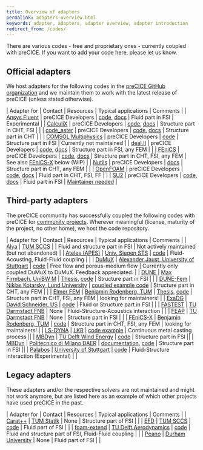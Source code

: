 ```yaml
---
title: Overview of adapters
permalink: adapters-overview.html
keywords: adapter, adapters, adapter overview, adapter introduction
redirect_from: /codes/
---
```


There are various codes - free and proprietary ones - currently coupled with preCICE. If you want to add your code here, please let us know.

## Official adapters

We host adapters for the following codes in the [preCICE GitHub organization](https://github.com/precice/) and we maintain them to work with the latest release of preCICE (unless stated otherwise).

| Adapter for | Contact | Resources | Typical applications | Comments |
| [Ansys Fluent](https://www.ansys.com/products/fluids/ansys-fluent) | preCICE Developers | [code](https://github.com/precice/fluent-adapter), [docs](https://github.com/precice/fluent-adapter/wiki) | Fluid part in FSI | Experimental |
| [CalculiX](http://www.calculix.de/) | preCICE Developers | [code](https://github.com/precice/calculix-adapter), [docs](adapter-calculix-overview.html) | Structure part in CHT, FSI | |
| [code_aster](https://code-aster.org/) | preCICE Developers | [code](https://github.com/precice/code_aster-adapter), [docs](adapter-code_aster.html) | Structure part in CHT | |
| [COMSOL Multiphysics](https://www.comsol.com/comsol-multiphysics) | preCICE Developers | [code](https://github.com/precice/comsol-adapter) | Structure part in FSI | Currently not maintained |
| [deal.II](https://www.dealii.org/) | preCICE Developers | [code](https://github.com/precice/dealii-adapter), [docs](adapter-dealii-overview.html) | Structure part in FSI, any FEM | |
| [FEniCS](https://fenicsproject.org/) | preCICE Developers | [code](https://github.com/precice/fenics-adapter), [docs](adapter-fenics.html) | Structure part in CHT, FSI, any FEM | See also [FEniCS-X](https://github.com/precice/fenicsx-adapter) below (WIP) |
| [Nutils](http://www.nutils.org/en/latest/) | preCICE Developers | [docs](adapter-nutils.html) | Structure part in CHT, any FEM | |
| [OpenFOAM](https://www.openfoam.com/) | preCICE Developers | [code](https://github.com/precice/openfoam-adapter), [docs](adapter-openfoam-overview.html) | Fluid part in CHT, FSI, FF | |
| [SU2](https://su2code.github.io/) | preCICE Developers | [code](https://github.com/precice/su2-adapter), [docs](adapter-su2-overview.html) | Fluid part in FSI | [Maintainer needed](https://github.com/precice/su2-adapter/issues/16) |

## Third-party adapters

The preCICE community has successfully coupled the following codes with preCICE for [community projects](community-projects.html).
Wherever meaningful (license, maturity of the project, no other home), we host the code repository.

| Adapter for   | Contact | Resources | Typical applications | Comments |
| [Alya](https://www.bsc.es/research-development/research-areas/engineering-simulations/alya-high-performance-computational) | [TUM SCCS](https://www.in.tum.de/en/i05/) | | Fluid and structure part in FSI | Not actively maintained (but not abandoned) |
| [Ateles (APES)](https://apes.osdn.io/pages/ateles) | [Univ. Siegen STS](https://www.mb.uni-siegen.de/sts/index.html) | [code](https://osdn.net/projects/apes/scm/hg/ateles) | Fluid-Acousting, Fluid-Fluid coupling | |
| [DuMuX](https://dumux.org/) | [Alexander Jaust, University of Stuttgart](https://www.ipvs.uni-stuttgart.de/institute/team/Jaust-00001/) | [code](https://git.iws.uni-stuttgart.de/dumux-appl/dumux-precice) | Free flow and porous-medium flow | Currently only coupled DuMuX to DuMuX. Feedback appreciated. |
| [DUNE](https://dune-project.org/) | [Max Firmbach, UniBW M](https://www.unibw.de/imcs/team/firmbach) | [Thesis](https://mediatum.ub.tum.de/node?id=1609293), [code](https://github.com/precice/dune-adapter) | Structure part in FSI | |
| [DUNE-Fem](https://www.dune-project.org/sphinx/content/sphinx/dune-fem/) | [Niklas Kotarsky, Lund University](https://www.lunduniversity.lu.se/lucat/user/9a5a021777b3e7cb0b8aea7ee9094808) | [coupled example code](https://github.com/precice/tutorials/tree/develop/flow-over-heated-plate/solid-dunefem) | Structure part in CHT, any FEM | |
| [Elmer FEM](www.elmerfem.org) | [Benjamin Rodenberg, TUM](https://www.in.tum.de/i05/personen/personen/benjamin-rodenberg/) | [Thesis](https://mediatum.ub.tum.de/node?id=1636717), [code](https://github.com/precice/elmer-adapter) | Structure part in CHT, FSI, any FEM | looking for maintainers! |
| [ExaDG](https://github.com/exadg/exadg) | [David Schneider, US](https://www.ipvs.uni-stuttgart.de/institute/team/Schneider-00056/) | [code](https://github.com/exadg/exadg/tree/master/applications/fluid_structure_interaction/perpendicular_flap) | Fluid or Structure part in FSI | |
| [FASTEST](https://www.fnb.tu-darmstadt.de/forschung_fnb/software_fnb/software_fnb.en.jsp) | [TU Darmstadt FNB](https://www.fnb.tu-darmstadt.de/) | None | Fluid-Structure-Acoustics interaction | |
| [FEAP](http://projects.ce.berkeley.edu/feap/) | [TU Darmstadt FNB](https://www.fnb.tu-darmstadt.de/) | None | Structure part in FSI | |
| [FEniCS-X](https://fenicsproject.org/) | [Benjamin Rodenberg, TUM](https://www.in.tum.de/i05/personen/personen/benjamin-rodenberg/) | [code](https://github.com/precice/fenicsx-adapter) | Structure part in CHT, FSI, any FEM | looking for maintainers! |
| [LS-DYNA](http://www.lstc.com/products/ls-dyna) | [LKR](https://www.ait.ac.at/lkr) | [code example](https://github.com/precice/lsdyna-adapter) | Continuous metal casting process ||
| [MBDyn](https://www.mbdyn.org/) | [TU Delft Wind Energy](https://www.tudelft.nl/en/ae/organisation/departments/aerodynamics-wind-energy-flight-performance-and-propulsion/wind-energy/) | [code](https://github.com/precice/mbdyn-adapter) | Structure part in FSI ||
| [MBDyn](https://www.mbdyn.org/) | [Politecnico di Milano DAER](https://www.aero.polimi.it/) | [documentation](https://public.gitlab.polimi.it/DAER/mbdyn/-/wikis/preCICE-MBDyn-adapter), [code](https://gitlab.com/stilita/mbdyn-esm-adapter/) | Structure part in FSI ||
| [Palabos](https://palabos.unige.ch/) | [University of Stuttgart](https://www.ipvs.uni-stuttgart.de/institute/team/Davis/) | [code](https://github.com/KyleDavisSA/palabos) | Fluid-Structure interaction (Experimental) | |

## Legacy adapters

These adapters and/or the respective solvers are not maintained and might not work anymore, but are listed here as an example of which other projects have used preCICE in the past.

| Adapter for   | Contact | Resources | Typical applications | Comments |
| [Carat++](http://carat.st.bv.tum.de/) | [TUM Statik](https://www.bgu.tum.de/en/st/software/research/carat/) | None | Structure part of FSI | |
| [EFD](https://github.com/precice/efd) | [TUM SCCS](https://www.in.tum.de/en/i05/) | [code](https://github.com/precice/efd) | Fluid part of FSI | |
| [foam-extend](https://sourceforge.net/projects/foam-extend/) | [TU Delft Aerodynamics](https://www.tudelft.nl/index.php?id=4542&L=1) | [code](https://github.com/davidsblom/FOAM-FSI) | Fluid and structure part of FSI, Fluid-Fluid coupling | |
| [Peano](http://www.peano-framework.org/) | [Durham University](http://www.peano-framework.org/index.php/tobias-weinzierl/) | None | Fluid part of FSI | |
